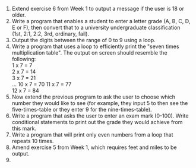 1. Extend exercise 6 from Week 1 to output a message if the user is 18 or older.    
  2. Write a program that enables a student to enter a letter grade (A, B, C, D, E or F), then convert that to a university undergraduate classification (1st, 2:1, 2:2, 3rd, ordinary, fail).   
  3. Output the digits between the range of 0 to 9 using a loop.    
  4. Write a program that uses a loop to efficiently print the "seven times multiplication table". The output on screen should resemble the following:   
  1 x 7 = 7  
  2 x 7 = 14  
  3 x 7 = 21  
  ... 
  10 x 7 = 70
  11 x 7 = 77   
  12 x 7 = 84   
  5. Now extend the previous program to ask the user to choose which number they would like to see (for example, they input 5 to then see the five-times-table or they enter 9 for the nine-times-table).   
  6. Write a program that asks the user to enter an exam mark (0-100). Write conditional statements to print out the grade they would achieve from this mark.  
  7. Write a program that will print only even numbers from a loop that repeats 10 times.       
  8. Amend exercise 5 from Week 1, which requires feet and miles to be output.   
  9.   